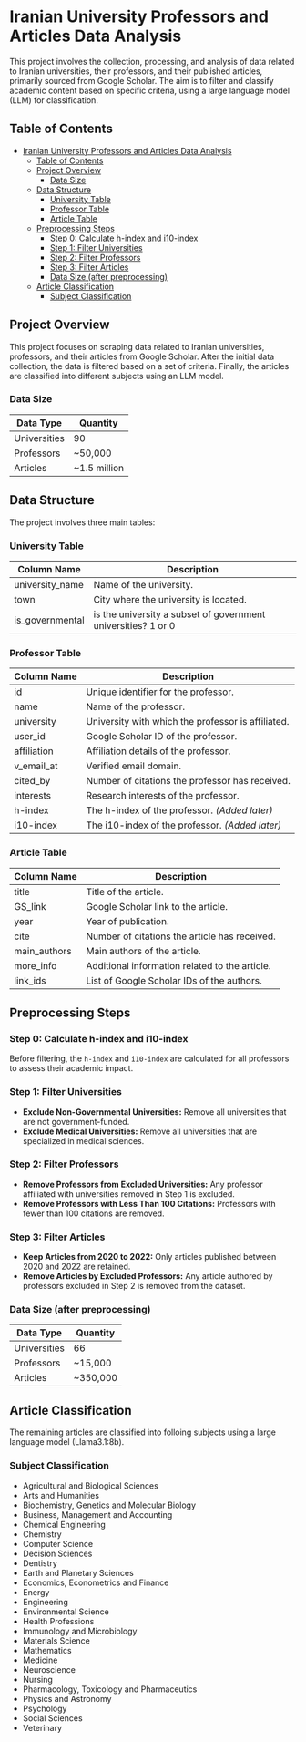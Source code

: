 # Iranian University Professors and Articles Data Analysis

This project involves the collection, processing, and analysis of data related to Iranian universities, their professors, and their published articles, primarily sourced from Google Scholar. The aim is to filter and classify academic content based on specific criteria, using a large language model (LLM) for classification.

## Table of Contents

- [Iranian University Professors and Articles Data Analysis](#iranian-university-professors-and-articles-data-analysis)
  - [Table of Contents](#table-of-contents)
  - [Project Overview](#project-overview)
    - [Data Size](#data-size)
  - [Data Structure](#data-structure)
    - [University Table](#university-table)
    - [Professor Table](#professor-table)
    - [Article Table](#article-table)
  - [Preprocessing Steps](#preprocessing-steps)
    - [Step 0: Calculate h-index and i10-index](#step-0-calculate-h-index-and-i10-index)
    - [Step 1: Filter Universities](#step-1-filter-universities)
    - [Step 2: Filter Professors](#step-2-filter-professors)
    - [Step 3: Filter Articles](#step-3-filter-articles)
    - [Data Size (after preprocessing)](#data-size-after-preprocessing)
  - [Article Classification](#article-classification)
    - [Subject Classification](#subject-classification)

## Project Overview

This project focuses on scraping data related to Iranian universities, professors, and their articles from Google Scholar. After the initial data collection, the data is filtered based on a set of criteria. Finally, the articles are classified into different subjects using an LLM model.

### Data Size

| Data Type   | Quantity  |
|-------------|-----------|
| Universities| 90        |
| Professors  | ~50,000   |
| Articles    | ~1.5 million |

## Data Structure

The project involves three main tables:

### University Table

| Column Name     | Description                                |
|-----------------|--------------------------------------------|
| university_name | Name of the university.                    |
| town            | City where the university is located.      |
| is_governmental  | is the university a subset of government universities? 1 or 0|

### Professor Table

| Column Name   | Description                                       |
|---------------|---------------------------------------------------|
| id            | Unique identifier for the professor.              |
| name          | Name of the professor.                            |
| university    | University with which the professor is affiliated.|
| user_id       | Google Scholar ID of the professor.               |
| affiliation   | Affiliation details of the professor.             |
| v_email_at    | Verified email domain.                            |
| cited_by      | Number of citations the professor has received.   |
| interests     | Research interests of the professor.              |
| h-index       | The h-index of the professor. *(Added later)*     |
| i10-index     | The i10-index of the professor. *(Added later)*   |

### Article Table

| Column Name | Description                                       |
|-------------|---------------------------------------------------|
| title       | Title of the article.                             |
| GS_link     | Google Scholar link to the article.               |
| year        | Year of publication.                              |
| cite        | Number of citations the article has received.     |
| main_authors| Main authors of the article.                      |
| more_info   | Additional information related to the article.    |
| link_ids    | List of Google Scholar IDs of the authors.        |

## Preprocessing Steps

### Step 0: Calculate h-index and i10-index

Before filtering, the `h-index` and `i10-index` are calculated for all professors to assess their academic impact.

### Step 1: Filter Universities

- **Exclude Non-Governmental Universities:** Remove all universities that are not government-funded.
- **Exclude Medical Universities:** Remove all universities that are specialized in medical sciences.

### Step 2: Filter Professors

- **Remove Professors from Excluded Universities:** Any professor affiliated with universities removed in Step 1 is excluded.
- **Remove Professors with Less Than 100 Citations:** Professors with fewer than 100 citations are removed.

### Step 3: Filter Articles

- **Keep Articles from 2020 to 2022:** Only articles published between 2020 and 2022 are retained.
- **Remove Articles by Excluded Professors:** Any article authored by professors excluded in Step 2 is removed from the dataset.

### Data Size (after preprocessing)

| Data Type   | Quantity  |
|-------------|-----------|
| Universities| 66        |
| Professors  | ~15,000   |
| Articles    | ~350,000  |

## Article Classification

The remaining articles are classified into folloing subjects using a large language model (Llama3.1:8b).

### Subject Classification

- Agricultural and Biological Sciences
- Arts and Humanities
- Biochemistry, Genetics and Molecular Biology
- Business, Management and Accounting
- Chemical Engineering
- Chemistry
- Computer Science
- Decision Sciences
- Dentistry
- Earth and Planetary Sciences
- Economics, Econometrics and Finance
- Energy
- Engineering
- Environmental Science
- Health Professions
- Immunology and Microbiology
- Materials Science
- Mathematics
- Medicine
- Neuroscience
- Nursing
- Pharmacology, Toxicology and Pharmaceutics
- Physics and Astronomy
- Psychology
- Social Sciences
- Veterinary
